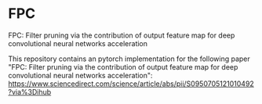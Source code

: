 # FPC
FPC: Filter pruning via the contribution of output feature map for deep convolutional neural networks acceleration

This repository contains an pytorch implementation for the following paper
"FPC: Filter pruning via the contribution of output feature map for deep convolutional neural networks acceleration": https://www.sciencedirect.com/science/article/abs/pii/S0950705121010492?via%3Dihub
